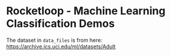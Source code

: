 # Rocketloop - Machine Learning Classification Demos

The dataset in `data_files` is from here: https://archive.ics.uci.edu/ml/datasets/Adult

